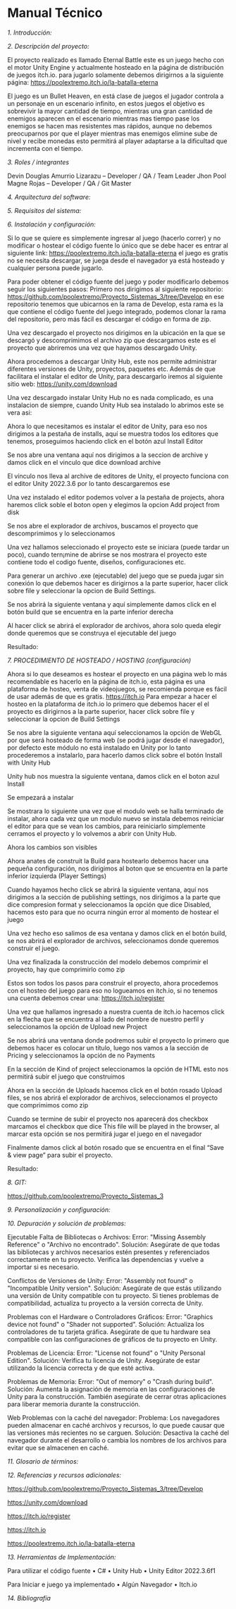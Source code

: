 # Manual Técnico
*1. Introducción:*

*2. Descripción del proyecto:*

El proyecto realizado es llamado Eternal Battle este es un juego hecho con el motor Unity Engine y actualmente hosteado en la página de distribución de juegos itch.io. para jugarlo solamente debemos dirigirnos a la siguiente página:
https://poolextremo.itch.io/la-batalla-eterna

El juego es un Bullet Heaven, en está clase de juegos el jugador controla a un personaje en un escenario infinito, en estos juegos el objetivo es sobrevivir la mayor cantidad de tiempo, mientras una gran cantidad de enemigos aparecen en el escenario mientras mas tiempo pase los enemigos se hacen mas resistentes mas rápidos, aunque no debemos preocuparnos por que el player mientras mas enemigos elimine sube de nivel y recibe monedas esto permitirá al player adaptarse a la dificultad que incrementa con el tiempo.

*3.	Roles / integrantes*

Devin Douglas Amurrio Lizarazu – Developer / QA / Team Leader
Jhon Pool Magne Rojas – Developer / QA / Git Master

*4.	Arquitectura del software:*



*5.	Requisitos del sistema:*



*6.	Instalación y configuración:*

Si lo que se quiere es simplemente ingresar al juego (hacerlo correr) y no modificar o hostear el código fuente lo único que se debe hacer es entrar al siguiente link:
https://poolextremo.itch.io/la-batalla-eterna
el juego es gratis no se necesita descargar, se juega desde el navegador ya está hosteado y cualquier persona puede jugarlo.

Para poder obtener el código fuente del juego y poder modificarlo debemos seguir los siguientes pasos:
Primero nos dirigimos al siguiente repositorio:
https://github.com/poolextremo/Proyecto_Sistemas_3/tree/Develop
en ese repositorio tenemos que ubicarnos en la rama de Develop, esta rama es la que contiene el código fuente del juego integrado, podemos clonar la rama del repositorio, pero más fácil es descargar el código en forma de zip.

Una vez descargado el proyecto nos dirigimos en la ubicación en la que se descargó y descomprimimos el archivo zip que descargamos este es el proyecto que abriremos una vez que hayamos descargado Unity.

Ahora procedemos a descargar Unity Hub, este nos permite administrar diferentes versiones de Unity, proyectos, paquetes etc. Además de que facilitara el instalar el editor de Unity, para descargarlo iremos al siguiente sitio web:
https://unity.com/download

Una vez descargado instalar Unity Hub no es nada complicado, es una instalacion de siempre, cuando Unity Hub sea instalado lo abrimos este se vera asi:

Ahora lo que necesitamos es instalar el editor de Unity, para eso nos dirigimos a la pestaña de installs, aquí se muestra todos los editores que tenemos, proseguimos haciendo click en el botón azul Install Editor 

Se nos abre una ventana aquí nos dirigimos a la seccion de archive y damos click en el vinculo que dice download archive

El vínculo nos lleva al archive de editores de Unity, el proyecto funciona con el editor Unity 2022.3.6 por lo tanto descargaremos ese

Una vez instalado el editor podemos volver a la pestaña de projects, ahora haremos click soble el boton open y elegimos la opcion Add project from disk

Se nos abre el explorador de archivos, buscamos el proyecto que descomprimimos y lo seleccionamos

Una vez hallamos seleccionado el proyecto este se iniciara (puede tardar un poco), cuando tern¡mine de abrirse se nos mostrara el proyecto este contiene todo el codigo fuente, diseños, configuraciones etc.

Para generar un archivo .exe (ejecutable) del juego que se pueda jugar sin conexión lo que debemos hacer es dirigirnos a la parte superior, hacer click sobre file y seleccionar la opcion de Build Settings.

Se nos abrirá la siguiente ventana y aquí simplemente damos click en el botón build que se encuentra en la parte inferior derecha

Al hacer click se abrirá el explorador de archivos, ahora solo queda elegir donde queremos que se construya el ejecutable del juego

Resultado:


*7.	PROCEDIMIENTO DE HOSTEADO / HOSTING (configuración)*

Ahora si lo que deseamos es hostear el proyecto en una página web lo más recomendable es hacerlo en la página de itch.io, esta página es una plataforma de hosteo, venta de videojuegos, se recomienda porque es fácil de usar además de que es gratis.
https://itch.io
Para empezar a hacer el hosteo en la plataforma de itch.io lo primero que debemos hacer el el proyecto es dirigirnos a la parte superior, hacer click sobre file y seleccionar la opcion de Build Settings

Se nos abre la siguiente ventana aquí seleccionamos la opción de WebGL por que será hosteado de forma web (se podrá jugar desde el navegador), por defecto este módulo no está instalado en Unity por lo tanto procederemos a instalarlo, para hacerlo damos click sobre el botón Install with Unity Hub

Unity hub nos muestra la siguiente ventana, damos click en el boton azul Install

Se empezará a instalar

Se mostrara lo siguiente una vez que el modulo web se halla terminado de instalar, ahora cada vez que un modulo nuevo se instala debemos reiniciar el editor para que se vean los cambios, para reiniciarlo simplemente cerramos el proyecto y lo volvemos a abrir con Unity Hub.

Ahora los cambios son visibles

Ahora anates de construit la Build para hostearlo debemos hacer una pequeña configuración, nos dirigimos al boton que se encuentra en la parte inferior izquierda (Player Settings)


Cuando hayamos hecho click se abrirá la siguiente ventana, aquí nos dirigimos a la sección de publishing settings, nos dirigimos a la parte que dice compresion format y seleccionamos la opción que dice Disabled, hacemos esto para que no ocurra ningún error al momento de hostear el juego

Una vez hecho eso salimos de esa ventana y damos click en el botón build, se nos abrirá el explorador de archivos, seleccionamos donde queremos construir el juego.

Una vez finalizada la construcción del modelo debemos comprimir el proyecto, hay que comprimirlo como zip

Estos son todos los pasos para construir el proyecto, ahora procedemos con el hosteo del juego para eso no logueamos en itch.io, si no tenemos una cuenta debemos crear una:
https://itch.io/register

Una vez que hallamos ingresado a nuestra cuenta de itch.io hacemos click en la flecha que se encuentra al lado del nombre de nuestro perfil y seleccionamos la opción de Upload new Project

Se nos abrirá una ventana donde podremos subir el proyecto lo primero que debemos hacer es colocar un título, luego nos vamos a la sección de Pricing y seleccionamos la opción de no Payments

En la sección de Kind of project seleccionamos la opción de HTML esto nos permitirá subir el juego que construimos

Ahora en la sección de Uploads hacemos click en el botón rosado Upload files, se nos abrirá el explorador de archivos, seleccionamos el proyecto que comprimimos como zip

Cuando se termine de subir el proyecto nos aparecerá dos checkbox marcamos el checkbox que dice This file will be played in the browser, al marcar esta opción se nos permitirá jugar el juego en el navegador 

Finalmente damos click al botón rosado que se encuentra en el final “Save & view page” para subir el proyecto.

Resultado:

*8.	GIT:*

https://github.com/poolextremo/Proyecto_Sistemas_3

*9.	Personalización y configuración:*



*10.	Depuración y solución de problemas:*

Ejecutable
Falta de Bibliotecas o Archivos:
Error: "Missing Assembly Reference" o "Archivo no encontrado".
Solución: Asegúrate de que todas las bibliotecas y archivos necesarios estén presentes y referenciados correctamente en tu proyecto. Verifica las dependencias y vuelve a importar si es necesario.

Conflictos de Versiones de Unity:
Error: "Assembly not found" o "Incompatible Unity version".
Solución: Asegúrate de que estás utilizando una versión de Unity compatible con tu proyecto. Si tienes problemas de compatibilidad, actualiza tu proyecto a la versión correcta de Unity.

Problemas con el Hardware o Controladores Gráficos:
Error: "Graphics device not found" o "Shader not supported".
Solución: Actualiza los controladores de tu tarjeta gráfica. Asegúrate de que tu hardware sea compatible con las configuraciones de gráficos de tu proyecto en Unity.

Problemas de Licencia:
Error: "License not found" o "Unity Personal Edition".
Solución: Verifica tu licencia de Unity. Asegúrate de estar utilizando la licencia correcta y de que esté activa.

Problemas de Memoria:
Error: "Out of memory" o "Crash during build".
Solución: Aumenta la asignación de memoria en las configuraciones de Unity para la construcción. También asegúrate de cerrar otras aplicaciones para liberar memoria durante la construcción.

Web
Problemas con la caché del navegador:
Problema: Los navegadores pueden almacenar en caché archivos y recursos, lo que puede causar que las versiones más recientes no se carguen.
Solución: Desactiva la caché del navegador durante el desarrollo o cambia los nombres de los archivos para evitar que se almacenen en caché.

*11.	Glosario de términos:*



*12.	Referencias y recursos adicionales:*

https://github.com/poolextremo/Proyecto_Sistemas_3/tree/Develop

https://unity.com/download

https://itch.io/register

https://itch.io

https://poolextremo.itch.io/la-batalla-eterna

*13.	Herramientas de Implementación:*

Para utilizar el código fuente
•	C#
•	Unity Hub
•	Unity Editor 2022.3.6f1

Para Iniciar e juego ya implementado
•	Algún Navegador
•	Itch.io

*14.	Bibliografía*
